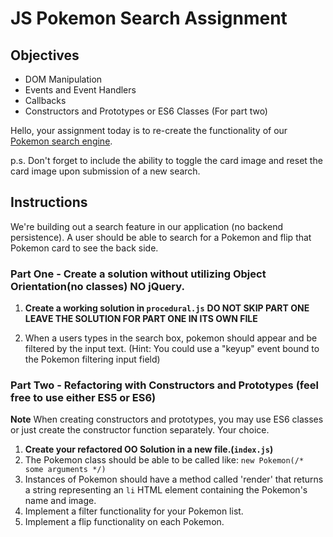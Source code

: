 # JS Pokemon Search Assignment

## Objectives

- DOM Manipulation
- Events and Event Handlers
- Callbacks
- Constructors and Prototypes or ES6 Classes (For part two)

Hello, your assignment today is to re-create the functionality of our [Pokemon search engine](https://pokemon-search.netlify.com/).

p.s. Don't forget to include the ability to toggle the card image and reset the card image upon submission of a new search.

## Instructions

We're building out a search feature in our application (no backend persistence). A user should be able to search for a Pokemon and flip that Pokemon card to see the back side.

### Part One - Create a solution without utilizing Object Orientation(no classes) ****NO jQuery****.

1. **Create a working solution in `procedural.js`**
  **DO NOT SKIP PART ONE LEAVE THE SOLUTION FOR PART ONE IN ITS OWN FILE**

2. When a users types in the search box, pokemon should appear and be filtered by the input text. (Hint: You could use a "keyup" event bound to the Pokemon filtering input field)

### Part Two - Refactoring with Constructors and Prototypes (feel free to use either ES5 or ES6)

**Note** When creating constructors and prototypes, you may use ES6 classes or just create the constructor function separately. Your choice.

1. **Create your refactored OO Solution in a new file.(`index.js`)**
3. The Pokemon class should be able to be called like: `new Pokemon(/* some arguments */)`
4. Instances of Pokemon should have a method called 'render' that returns a string representing an `li` HTML element containing the Pokemon's name and image.
8. Implement a filter functionality for your Pokemon list.
9. Implement a flip functionality on each Pokemon.
